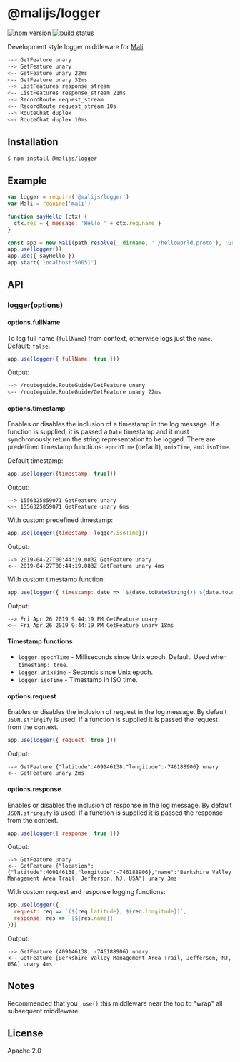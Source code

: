 
# @malijs/logger

[![npm version](https://img.shields.io/npm/v/@malijs/logger.svg?style=flat-square)](https://www.npmjs.com/package/@malijs/logger)
[![build status](https://img.shields.io/travis/malijs/logger/master.svg?style=flat-square)](https://travis-ci.org/malijs/logger)

Development style logger middleware for [Mali](https://github.com/malijs/mali).

```sh
--> GetFeature unary
--> GetFeature unary
<-- GetFeature unary 22ms
<-- GetFeature unary 32ms
--> ListFeatures response_stream
<-- ListFeatures response_stream 21ms
--> RecordRoute request_stream
<-- RecordRoute request_stream 10s
--> RouteChat duplex
<-- RouteChat duplex 10ms
```

## Installation

```js
$ npm install @malijs/logger
```

## Example

```js
var logger = require('@malijs/logger')
var Mali = require('mali')

function sayHello (ctx) {
  ctx.res = { message: 'Hello ' + ctx.req.name }
}

const app = new Mali(path.resolve(__dirname, './helloworld.proto'), 'Greeter')
app.use(logger())
app.use({ sayHello })
app.start('localhost:50051')
```

## API

### logger(options)

#### options.fullName 

To log full name (`fullName`) from context, otherwise logs just the `name`. Default: `false`.

```js
app.use(logger({ fullName: true }))
```

Output:

```sh
--> /routeguide.RouteGuide/GetFeature unary
<-- /routeguide.RouteGuide/GetFeature unary 22ms
```

#### options.timestamp

Enables or disables the inclusion of a timestamp in the log message.
If a function is supplied, it is passed a `Date` timestamp and it must synchronously return the string representation to be logged.
There are predefined timestamp functions: `epochTime` (default), `unixTime`, and `isoTime`.

Default timestamp:

```js
app.use(logger({timestamp: true}))
```

Output:

```
--> 1556325859071 GetFeature unary
<-- 1556325859071 GetFeature unary 6ms
```

With custom predefined timestamp:

```js
app.use(logger({timestamp: logger.isoTime}))
```

Output:

```
--> 2019-04-27T00:44:19.083Z GetFeature unary
<-- 2019-04-27T00:44:19.083Z GetFeature unary 4ms
```

With custom timestamp function:

```js
app.use(logger({ timestamp: date => `${date.toDateString()} ${date.toLocaleTimeString()}` }))
```

Output:

```
--> Fri Apr 26 2019 9:44:19 PM GetFeature unary
<-- Fri Apr 26 2019 9:44:19 PM GetFeature unary 18ms
```

#### Timestamp functions

- `logger.epochTime` - Milliseconds since Unix epoch. Default. Used when `timestamp: true`.
- `logger.unixTime` - Seconds since Unix epoch.
- `logger.isoTime` - Timestamp in ISO time.

#### options.request

Enables or disables the inclusion of request in the log message.
By default `JSON.stringify` is used. If a function is supplied it is passed the request from the context.

```js
app.use(logger({ request: true }))
```

Output:

```
--> GetFeature {"latitude":409146138,"longitude":-746188906} unary
<-- GetFeature unary 2ms
```

#### options.response

Enables or disables the inclusion of response in the log message.
By default `JSON.stringify` is used. If a function is supplied it is passed the response from the context.

```js
app.use(logger({ response: true }))
```

Output:

```
--> GetFeature unary
<-- GetFeature {"location":{"latitude":409146138,"longitude":-746188906},"name":"Berkshire Valley Management Area Trail, Jefferson, NJ, USA"} unary 3ms
```

With custom request and response logging functions:

```js
app.use(logger({ 
  request: req => `(${req.latitude}, ${req.longitude})`,
  response: res => `[${res.name}]`
}))
```

Output:

```
--> GetFeature (409146138, -746188906) unary
<-- GetFeature [Berkshire Valley Management Area Trail, Jefferson, NJ, USA] unary 4ms
```

## Notes

Recommended that you `.use()` this middleware near the top to "wrap" all subsequent middleware.

## License

Apache 2.0
